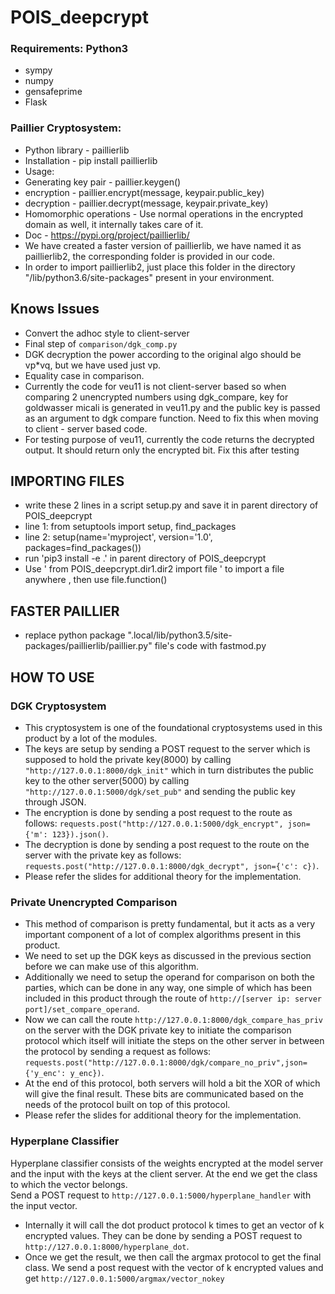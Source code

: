 # POIS_deepcrypt

### Requirements: Python3
- sympy
- numpy
- gensafeprime
- Flask

### Paillier Cryptosystem:
- Python library - paillierlib
-  Installation - pip install paillierlib
- Usage:
-    Generating key pair - paillier.keygen()
-   encryption - paillier.encrypt(message, keypair.public_key)
-   decryption - paillier.decrypt(message, keypair.private_key)
-   Homomorphic operations - Use normal operations in the encrypted domain as well, it internally takes care of it.
-   Doc - https://pypi.org/project/paillierlib/
- We have created a faster version of paillierlib, we have named it as paillierlib2, the corresponding folder is provided in our code.
- In order to import paillierlib2, just place this folder in the directory "/lib/python3.6/site-packages" present in your environment.

## Knows Issues
- Convert the adhoc style to client-server
- Final step of `comparison/dgk_comp.py`
- DGK decryption the power according to the original algo should be vp*vq, but we have used just vp.
- Equality case in comparison.
- Currently the code for veu11 is not client-server based so when comparing 2 unencrypted numbers using dgk_compare, key for goldwasser micali is generated in veu11.py and the public key is passed as an argument to dgk compare function. Need to fix this when moving to client - server based code.
- For testing purpose of veu11, currently the code returns the decrypted output. It should return only the encrypted bit. Fix this after testing

## IMPORTING FILES
- write these 2 lines in a script setup.py and save it in parent directory of POIS_deepcrypt
- line 1: from setuptools import setup, find_packages
- line 2: setup(name='myproject', version='1.0', packages=find_packages())
- run 'pip3 install -e .' in parent directory of POIS_deepcrypt	
- Use ' from POIS_deepcrypt.dir1.dir2 import file ' to import a file anywhere , then use file.function()  

## FASTER PAILLIER
-  replace python package ".local/lib/python3.5/site-packages/paillierlib/paillier.py" file's code with fastmod.py

## HOW TO USE
### DGK Cryptosystem
- This cryptosystem is one of the foundational cryptosystems used in this product by a lot of the modules.
- The keys are setup by sending a POST request to the server which is supposed to hold the private key(8000) by calling `"http://127.0.0.1:8000/dgk_init"` which in turn distributes the public key to the other server(5000) by calling `"http://127.0.0.1:5000/dgk/set_pub"` and sending the public key through JSON.
- The encryption is done by sending a post request to the route as follows: `requests.post("http://127.0.0.1:5000/dgk_encrypt", json={'m': 123}).json()`.
- The decryption is done by sending a post request to the route on the server with the private key as follows: `requests.post("http://127.0.0.1:8000/dgk_decrypt", json={'c': c})`.
- Please refer the slides for additional theory for the implementation.

### Private Unencrypted Comparison
- This method of comparison is pretty fundamental, but it acts as a very important component of a lot of complex algorithms present in this product.
- We need to set up the DGK keys as discussed in the previous section before we can make use of this algorithm.
- Additionally we need to setup the operand for comparison on both the parties, which can be done in any way, one simple of which has been included in this product through the route of `http://[server ip: server port]/set_compare_operand`.
- Now we can call the route `http://127.0.0.1:8000/dgk_compare_has_priv` on the server with the DGK private key to initiate the comparison protocol which itself will initiate the steps on the other server in between the protocol by sending a request as follows: `requests.post("http://127.0.0.1:8000/dgk/compare_no_priv",json={'y_enc': y_enc})`.
- At the end of this protocol, both servers will hold a bit the XOR of which will give the final result. These bits are communicated based on the needs of the protocol built on top of this protocol.
- Please refer the slides for additional theory for the implementation.

### Hyperplane Classifier
Hyperplane classifier consists of the weights encrypted at the model server and the input with the keys at the client server. At the end we get the class to which the vector belongs.    
Send a POST request to `http://127.0.0.1:5000/hyperplane_handler` with the input vector.  
+ Internally it will call the dot product protocol k times to get an vector of k encrypted values. They can be done by sending a POST request to `http://127.0.0.1:8000/hyperplane_dot`.  
+ Once we get the result, we then call the argmax protocol to get the final class. We send a post request with the vector of k encrypted values and get `http://127.0.0.1:5000/argmax/vector_nokey`
